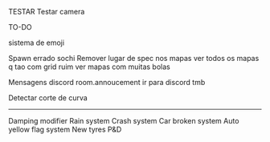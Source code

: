 TESTAR
Testar camera

TO-DO

sistema de emoji

Spawn errado sochi
Remover lugar de spec nos mapas
ver todos os mapas q tao com grid ruim
ver mapas com muitas bolas

Mensagens discord
room.annoucement ir para discord tmb

Detectar corte de curva

---

Damping modifier
Rain system
Crash system
Car broken system
Auto yellow flag system
New tyres
P&D
